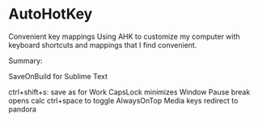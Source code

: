 # AutoHotKey
Convenient key mappings
Using AHK to customize my computer with keyboard shortcuts and mappings that I find convenient.

Summary:

SaveOnBuild for Sublime Text

ctrl+shift+s: save as for Work
CapsLock minimizes Window
Pause break opens calc
ctrl+space to toggle AlwaysOnTop
Media keys redirect to pandora

